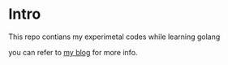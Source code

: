 # Intro

This repo contians my experimetal codes while learning golang

you can refer to [my blog](https://blog.zqzqsb.cn/notes/Golang/) for more info.
